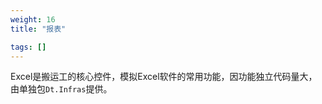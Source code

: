 ```yaml
---
weight: 16
title: "报表"

tags: []
---
```


Excel是搬运工的核心控件，模拟Excel软件的常用功能，因功能独立代码量大，由单独包`Dt.Infras`提供。